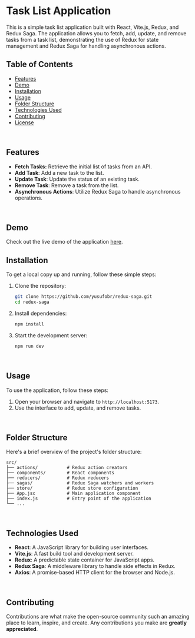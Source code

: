 # Task List Application
This is a simple task list application built with React, Vite.js, Redux, and Redux Saga. The application allows you to fetch, add, update, and remove tasks from a task list, demonstrating the use of Redux for state management and Redux Saga for handling asynchronous actions.
<br/>

## Table of Contents
- [Features](#features)
- [Demo](#demo)
- [Installation](#installation)
- [Usage](#usage)
- [Folder Structure](#structure)
- [Technologies Used](#technoligies)
- [Contributing](#contributing)
- [License](#license)
<br/>

## Features
- <b>Fetch Tasks:</b> Retrieve the initial list of tasks from an API.
- <b>Add Task</b>: Add a new task to the list.
- <b>Update Task</b>: Update the status of an existing task.
- <b>Remove Task</b>: Remove a task from the list.
- <b>Asynchronous Actions</b>: Utilize Redux Saga to handle asynchronous operations.
<br/>

## Demo
Check out the live demo of the application [here](https://redux-saga-async.netlify.app/).
<br/>

## Installation
To get a local copy up and running, follow these simple steps:
1. Clone the repository:
    ```sh
    git clone https://github.com/yusufobr/redux-saga.git
    cd redux-saga
    ```

2. Install dependencies:
    ```sh
    npm install
    ```

3. Start the development server:
    ```sh
    npm run dev
    ```
<br/>

## Usage
To use the application, follow these steps:

1. Open your browser and navigate to `http://localhost:5173`.
2. Use the interface to add, update, and remove tasks.

<br/>

## Folder Structure
Here's a brief overview of the project's folder structure:

    src/
    ├── actions/           # Redux action creators
    ├── components/        # React components
    ├── reducers/          # Redux reducers
    ├── sagas/             # Redux Saga watchers and workers
    ├── store/             # Redux store configuration
    ├── App.jsx            # Main application component
    ├── index.js           # Entry point of the application
    └── ...

<br/>

## Technologies Used
- <b>React</b>: A JavaScript library for building user interfaces.
- <b>Vite.js</b>: A fast build tool and development server.
- <b>Redux</b>: A predictable state container for JavaScript apps.
- <b>Redux Saga</b>: A middleware library to handle side effects in Redux.
- <b>Axios</b>: A promise-based HTTP client for the browser and Node.js.

<br/>

## Contributing
Contributions are what make the open-source community such an amazing place to learn, inspire, and create. Any contributions you make are <b>greatly appreciated</b>.

